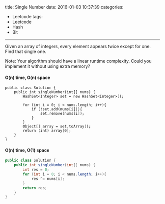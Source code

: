 title: Single Number
date: 2016-01-03 10:37:39
categories:
- Leetcode
tags:
- Leetcode
- Hash
- Bit
---
Given an array of integers, every element appears twice except for one. Find that single one.

Note:
Your algorithm should have a linear runtime complexity. Could you implement it without using extra memory?

<!--more-->

#### O(n) time, O(n) space

```
public class Solution {
    public int singleNumber(int[] nums) {
        HashSet<Integer> set = new HashSet<Integer>();
        
        for (int i = 0; i < nums.length; i++){
            if (!set.add(nums[i])){
                set.remove(nums[i]);
            }
        }
        Object[] array = set.toArray();
        return (int) array[0];
    }
}
```

#### O(n) time, O(1) space

```java
public class Solution {
    public int singleNumber(int[] nums) {
        int res = 0;
        for (int i = 0; i < nums.length; i++){
            res ^= nums[i];
        }
        return res;
    }
}
```